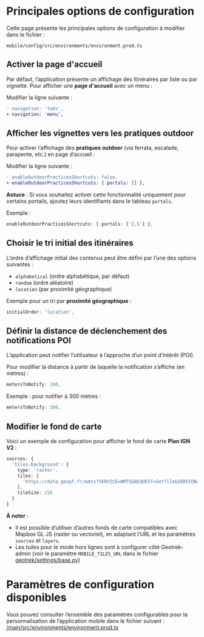 # Principales options de configuration

Cette page présente les principales options de configuration à modifier dans le fichier :

`mobile/config/src/environments/environment.prod.ts`

## Activer la page d'accueil

Par défaut, l’application présente un affichage des itinéraires par liste ou par vignette. Pour afficher une **page d'accueil** avec un menu :

Modifier la ligne suivante :

```diff
- navigation: 'tabs',
+ navigation: 'menu',
```

## Afficher les vignettes vers les pratiques outdoor

Pour activer l’affichage des **pratiques outdoor** (via ferrata, escalade, parapente, etc.) en page d’accueil :

Modifier la ligne suivante :

```diff
- enableOutdoorPracticesShortcuts: false,
+ enableOutdoorPracticesShortcuts: { portals: [] },
```

**Astuce** :
Si vous souhaitez activer cette fonctionnalité uniquement pour certains portails, ajoutez leurs identifiants dans le tableau `portals`.

Exemple :

```ts
enableOutdoorPracticesShortcuts: { portals: ['2,5'] },
```

## Choisir le tri initial des itinéraires

L’ordre d’affichage initial des contenus peut être défini par l’une des options suivantes :

* `alphabetical` (ordre alphabétique, par défaut)
* `random` (ordre aléatoire)
* `location` (par proximité géographique)

Exemple pour un tri par **proximité géographique** :

```ts
initialOrder: 'location',
```

## Définir la distance de déclenchement des notifications POI

L’application peut notifier l’utilisateur à l’approche d’un point d’intérêt (POI).

Pour modifier la distance à partir de laquelle la notification s’affiche (en mètres) :

```ts
metersToNotify: 200,
```

Exemple : pour notifier à 300 mètres :

```ts
metersToNotify: 300,
```

## Modifier le fond de carte

Voici un exemple de configuration pour afficher le fond de carte **Plan IGN V2** :

```ts
sources: {
  'tiles-background': {
    type: 'raster',
    tiles: [
      'https://data.geopf.fr/wmts?SERVICE=WMTS&REQUEST=GetTile&VERSION=1.0.0&LAYER=GEOGRAPHICALGRIDSYSTEMS.PLANIGNV2&STYLE=normal&FORMAT=image/png&TILEMATRIXSET=PM&TILEMATRIX={z}&TILEROW={y}&TILECOL={x}'
    ],
    tileSize: 256
  }
}
```

**À noter** :
- Il est possible d’utiliser d’autres fonds de carte compatibles avec Mapbox GL JS (raster ou vectoriel), en adaptant l’URL et les paramètres `sources` et `layers`.
- Les tuiles pour le mode hors lignes sont à configurer côté Geotrek-admin (voir le paramètre `MOBILE_TILES_URL` dans le fichier [geotrek/settings/base.py](https://github.com/GeotrekCE/Geotrek-admin/blob/master/geotrek/settings/base.py))

# Paramètres de configuration disponibles

Vous pouvez consulter l’ensemble des paramètres configurables pour la personnalisation de l’application mobile dans le fichier suivant : [/main/src/environments/environment.prod.ts](https://github.com/GeotrekCE/Geotrek-mobile/blob/main/src/environments/environment.prod.ts)


